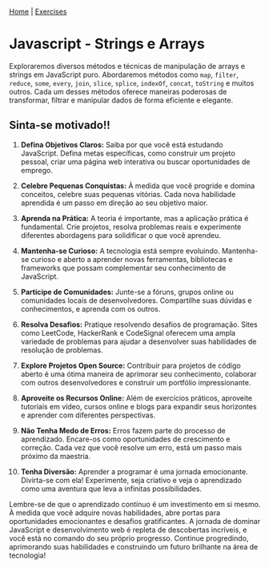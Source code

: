 [Home](https://mervy.github.io/js-string-and-array/) | [Exercises](https://mervy.github.io/js-string-and-array/pages/exercises)
# Javascript - Strings e Arrays

Exploraremos diversos métodos e técnicas de manipulação de arrays e strings em JavaScript puro. Abordaremos métodos como `map`, `filter`, `reduce`, `some`, `every`, `join`, `slice`, `splice`, `indexOf`, `concat`, `toString` e muitos outros. Cada um desses métodos oferece maneiras poderosas de transformar, filtrar e manipular dados de forma eficiente e elegante.

## Sinta-se motivado!!

1. **Defina Objetivos Claros:** Saiba por que você está estudando JavaScript. Defina metas específicas, como construir um projeto pessoal, criar uma página web interativa ou buscar oportunidades de emprego.

2. **Celebre Pequenas Conquistas:** À medida que você progride e domina conceitos, celebre suas pequenas vitórias. Cada nova habilidade aprendida é um passo em direção ao seu objetivo maior.

3. **Aprenda na Prática:** A teoria é importante, mas a aplicação prática é fundamental. Crie projetos, resolva problemas reais e experimente diferentes abordagens para solidificar o que você aprendeu.

4. **Mantenha-se Curioso:** A tecnologia está sempre evoluindo. Mantenha-se curioso e aberto a aprender novas ferramentas, bibliotecas e frameworks que possam complementar seu conhecimento de JavaScript.

5. **Participe de Comunidades:** Junte-se a fóruns, grupos online ou comunidades locais de desenvolvedores. Compartilhe suas dúvidas e conhecimentos, e aprenda com os outros.

6. **Resolva Desafios:** Pratique resolvendo desafios de programação. Sites como LeetCode, HackerRank e CodeSignal oferecem uma ampla variedade de problemas para ajudar a desenvolver suas habilidades de resolução de problemas.

7. **Explore Projetos Open Source:** Contribuir para projetos de código aberto é uma ótima maneira de aprimorar seu conhecimento, colaborar com outros desenvolvedores e construir um portfólio impressionante.

8. **Aproveite os Recursos Online:** Além de exercícios práticos, aproveite tutoriais em vídeo, cursos online e blogs para expandir seus horizontes e aprender com diferentes perspectivas.

9. **Não Tenha Medo de Erros:** Erros fazem parte do processo de aprendizado. Encare-os como oportunidades de crescimento e correção. Cada vez que você resolve um erro, está um passo mais próximo da maestria.

10. **Tenha Diversão:** Aprender a programar é uma jornada emocionante. Divirta-se com ela! Experimente, seja criativo e veja o aprendizado como uma aventura que leva a infinitas possibilidades.

Lembre-se de que o aprendizado contínuo é um investimento em si mesmo. À medida que você adquire novas habilidades, abre portas para oportunidades emocionantes e desafios gratificantes. A jornada de dominar JavaScript e desenvolvimento web é repleta de descobertas incríveis, e você está no comando do seu próprio progresso. Continue progredindo, aprimorando suas habilidades e construindo um futuro brilhante na área de tecnologia!